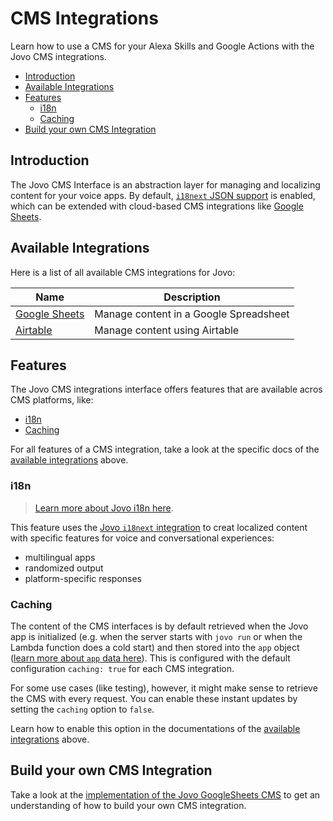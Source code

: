 # CMS Integrations

Learn how to use a CMS for your Alexa Skills and Google Actions with the Jovo CMS integrations.

* [Introduction](#introduction)
* [Available Integrations](#available-integrations)
* [Features](#features)
   * [i18n](#i18n)
   * [Caching](#caching)
* [Build your own CMS Integration](#build-your-own-cms-integration)


## Introduction

The Jovo CMS Interface is an abstraction layer for managing and localizing content for your voice apps. By default, [`i18next` JSON support](../../basic-concepts/output/i18n.md './output/i18n') is enabled, which can be extended with cloud-based CMS integrations like [Google Sheets](./google-sheets.md './cms/google-sheets').

## Available Integrations

Here is a list of all available CMS integrations for Jovo:

Name | Description
------------ | -------------
[Google Sheets](https://www.jovo.tech/marketplace/jovo-cms-googlesheets) | Manage content in a Google Spreadsheet
[Airtable](https://www.jovo.tech/marketplace/jovo-cms-airtable) | Manage content using Airtable

## Features

The Jovo CMS integrations interface offers features that are available acros CMS platforms, like:

* [i18n](#i18n)
* [Caching](#caching)

For all features of a CMS integration, take a look at the specific docs of the [available integrations](#available-integrations) above.


### i18n

> [Learn more about Jovo i18n here](../../basic-concepts/output/i18n.md './output/i18n').

This feature uses the [Jovo `i18next` integration](https://www.jovo.tech/marketplace/jovo-cms-i18next) to creat localized content with specific features for voice and conversational experiences:

* multilingual apps
* randomized output
* platform-specific responses



### Caching

The content of the CMS interfaces is by default retrieved when the Jovo app is initialized (e.g. when the server starts with `jovo run` or when the Lambda function does a cold start) and then stored into the `app` object ([learn more about `app` data here](../../basic-concepts/data#app-data './data#app-data')). This is configured with the default configuration `caching: true` for each CMS integration.

For some use cases (like testing), however, it might make sense to retrieve the CMS with every request. You can enable these instant updates by setting the `caching` option to `false`.

Learn how to enable this option in the documentations of the [available integrations](#available-integrations) above.


## Build your own CMS Integration

Take a look at the [implementation of the Jovo GoogleSheets CMS](https://github.com/jovotech/jovo-framework-nodejs/tree/master/jovo-integrations/jovo-cms-googlesheets/src) to get an understanding of how to build your own CMS integration.


<!--[metadata]: {"description": "Learn how to use a CMS for your Alexa Skills and Google Actions with the Jovo CMS integrations.",
"route": "cms" }-->
